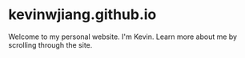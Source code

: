 # kevinwjiang.github.io

Welcome to my personal website. I'm Kevin. Learn more about me by scrolling through the site.

